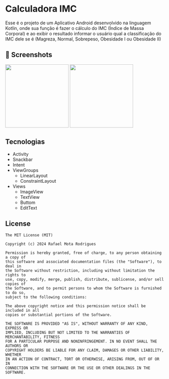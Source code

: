 # Calculadora IMC
Esse é o projeto de um Aplicativo Android desenvolvido na linguagem Kotlin, onde sua função é fazer o cálculo do IMC (Índice de Massa Corporal) e ao exibir o resultado informar o usuário qual a classificação do IMC dele se é (Magreza, Normal, Sobrepeso, Obesidade I ou Obesidade II)

## :camera_flash: Screenshots
<!-- You can add more screenshots here if you like -->
<img src="https://github.com/user-attachments/assets/ff4270ea-a5fd-4ecb-95e0-2da253dbd9bf" width=200 /> <img src="https://github.com/user-attachments/assets/4c97645e-eab1-446e-8a09-b868639dbf7f" width=200 />

## Tecnologias
- Activity
- Snackbar
- Intent
- ViewGroups
  - LinearLayout
  - ConstraintLayout
- Views
    - ImageView
    - TextView
    - Buttom
    - EditText

## License
```
The MIT License (MIT)

Copyright (c) 2024 Rafael Mota Rodrigues

Permission is hereby granted, free of charge, to any person obtaining a copy of
this software and associated documentation files (the "Software"), to deal in
the Software without restriction, including without limitation the rights to
use, copy, modify, merge, publish, distribute, sublicense, and/or sell copies of
the Software, and to permit persons to whom the Software is furnished to do so,
subject to the following conditions:

The above copyright notice and this permission notice shall be included in all
copies or substantial portions of the Software.

THE SOFTWARE IS PROVIDED "AS IS", WITHOUT WARRANTY OF ANY KIND, EXPRESS OR
IMPLIED, INCLUDING BUT NOT LIMITED TO THE WARRANTIES OF MERCHANTABILITY, FITNESS
FOR A PARTICULAR PURPOSE AND NONINFRINGEMENT. IN NO EVENT SHALL THE AUTHORS OR
COPYRIGHT HOLDERS BE LIABLE FOR ANY CLAIM, DAMAGES OR OTHER LIABILITY, WHETHER
IN AN ACTION OF CONTRACT, TORT OR OTHERWISE, ARISING FROM, OUT OF OR IN
CONNECTION WITH THE SOFTWARE OR THE USE OR OTHER DEALINGS IN THE SOFTWARE.
```
